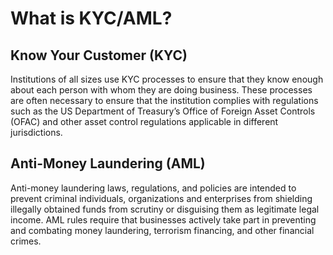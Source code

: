 # What is KYC/AML?

## Know Your Customer (KYC)

Institutions of all sizes use KYC processes to ensure that they know enough about each person with whom they are doing business. 
These processes are often necessary to ensure that the institution complies with regulations such as the US Department of 
Treasury’s Office of Foreign Asset Controls (OFAC) and other asset control regulations applicable in different jurisdictions.



## Anti-Money Laundering (AML)

Anti-money laundering laws, regulations, and policies are intended to prevent criminal individuals, organizations and enterprises 
from shielding illegally obtained funds from scrutiny or disguising them as legitimate legal income. AML rules require that businesses 
actively take part in preventing and combating money laundering, terrorism financing, and other financial crimes.
